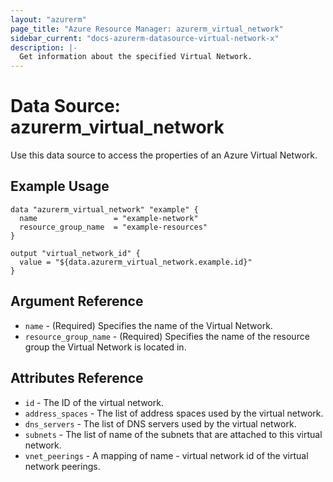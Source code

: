 ```yaml
---
layout: "azurerm"
page_title: "Azure Resource Manager: azurerm_virtual_network"
sidebar_current: "docs-azurerm-datasource-virtual-network-x"
description: |-
  Get information about the specified Virtual Network.
---
```


# Data Source: azurerm_virtual_network

Use this data source to access the properties of an Azure Virtual Network.

## Example Usage

```hcl
data "azurerm_virtual_network" "example" {
  name                 = "example-network"
  resource_group_name  = "example-resources"
}

output "virtual_network_id" {
  value = "${data.azurerm_virtual_network.example.id}"
}
```

## Argument Reference

* `name` - (Required) Specifies the name of the Virtual Network.
* `resource_group_name` - (Required) Specifies the name of the resource group the Virtual Network is located in.

## Attributes Reference

* `id` - The ID of the virtual network.
* `address_spaces` - The list of address spaces used by the virtual network.
* `dns_servers` - The list of DNS servers used by the virtual network.
* `subnets` - The list of name of the subnets that are attached to this virtual network.
* `vnet_peerings` - A mapping of name - virtual network id of the virtual network peerings.
